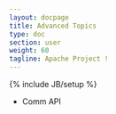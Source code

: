 ```yaml
---
layout: docpage
title: Advanced Topics
type: doc
section: user
weight: 60
tagline: Apache Project !
---
```


{% include JB/setup %}

- Comm API

